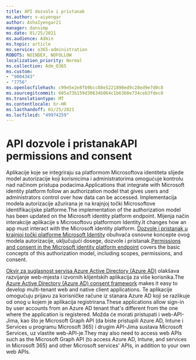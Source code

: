 ```yaml
---
title: API dozvole i pristanak
ms.author: v-aiyengar
author: AshaIyengar21
manager: dansimp
ms.date: 01/25/2021
ms.audience: Admin
ms.topic: article
ms.service: o365-administration
ROBOTS: NOINDEX, NOFOLLOW
localization_priority: Normal
ms.collection: Adm_O365
ms.custom:
- "9004343"
- "7756"
ms.openlocfilehash: c99e5e2e8fb9bcc88e5221890ed9c28ed9e7d0c8
ms.sourcegitcommit: 605a73b159d30634b064c1b63b0e734ceb3fdec8
ms.translationtype: MT
ms.contentlocale: hr-HR
ms.lasthandoff: 01/25/2021
ms.locfileid: "49974259"
---
```

# <a name="api-permissions-and-consent"></a><span data-ttu-id="b3a93-102">API dozvole i pristanak</span><span class="sxs-lookup"><span data-stu-id="b3a93-102">API permissions and consent</span></span>

<span data-ttu-id="b3a93-103">Aplikacije koje se integriraju sa platformom Microsoftova identiteta slijede model autorizacije koji korisnicima i administratorima omogućuje kontrolu nad načinom pristupa podacima.</span><span class="sxs-lookup"><span data-stu-id="b3a93-103">Applications that integrate with Microsoft identity platform follow an authorization model that gives users and administrators control over how data can be accessed.</span></span> <span data-ttu-id="b3a93-104">Implementacija modela autorizacije ažurirana je na krajnjoj točki Microsoftove identifikacijske platforme.</span><span class="sxs-lookup"><span data-stu-id="b3a93-104">The implementation of the authorization model has been updated on the Microsoft identity platform endpoint.</span></span> <span data-ttu-id="b3a93-105">Mijenja način interakcije aplikacije s Microsoftovu platformom Identity.</span><span class="sxs-lookup"><span data-stu-id="b3a93-105">It changes how an app must interact with the Microsoft identity platform.</span></span> <span data-ttu-id="b3a93-106">[Dozvole i pristanak u krajnjoj točki platforme Microsoft Identity](https://docs.microsoft.com/azure/active-directory/develop/v2-permissions-and-consent) obuhvaća osnovne koncepte ovog modela autorizacije, uključujući dosege, dozvole i pristanak.</span><span class="sxs-lookup"><span data-stu-id="b3a93-106">[Permissions and consent in the Microsoft identity platform endpoint](https://docs.microsoft.com/azure/active-directory/develop/v2-permissions-and-consent) covers the basic concepts of this authorization model, including scopes, permissions, and consent.</span></span>

<span data-ttu-id="b3a93-107">[Okvir za suglasnost servisa Azure Active Directory (Azure AD)](https://docs.microsoft.com/azure/active-directory/develop/consent-framework) olakšava razvijanje web-mjesta i izvornih klijentskih aplikacija za više korisnika.</span><span class="sxs-lookup"><span data-stu-id="b3a93-107">The [Azure Active Directory (Azure AD) consent framework](https://docs.microsoft.com/azure/active-directory/develop/consent-framework) makes it easy to develop multi-tenant web and native client applications.</span></span> <span data-ttu-id="b3a93-108">Te aplikacije omogućuju prijavu za korisničke račune iz stanara Azure AD koji se razlikuje od onog u kojem je aplikacija registrirana.</span><span class="sxs-lookup"><span data-stu-id="b3a93-108">These applications allow sign-in by user accounts from an Azure AD tenant that's different from the one where the application is registered.</span></span> <span data-ttu-id="b3a93-109">Možda će morati pristupati i web-API-Jima, kao što je Microsoft Graph API (da biste pristupili Azure AD, Intune i Services u programu Microsoft 365) i drugim API-Jima sustava Microsoft Services, uz vlastite web-API-je.</span><span class="sxs-lookup"><span data-stu-id="b3a93-109">They may also need to access web APIs such as the Microsoft Graph API (to access Azure AD, Intune, and services in Microsoft 365) and other Microsoft services' APIs, in addition to your own web APIs.</span></span>

